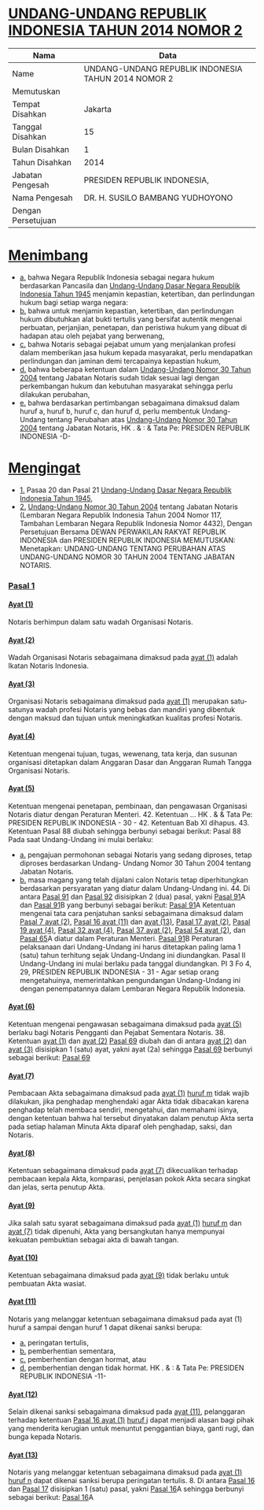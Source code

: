 # [UNDANG-UNDANG REPUBLIK INDONESIA TAHUN 2014 NOMOR 2](http://example.org/legal/document/uu/2014/2)

| Nama | Data |
| ------ | ----- |
|Name|UNDANG-UNDANG REPUBLIK INDONESIA TAHUN 2014 NOMOR 2|
|Memutuskan||
|Tempat Disahkan|Jakarta|
|Tanggal Disahkan|15|
|Bulan Disahkan|1|
|Tahun Disahkan|2014|
|Jabatan Pengesah|PRESIDEN REPUBLIK INDONESIA,|
|Nama Pengesah|DR. H. SUSILO BAMBANG YUDHOYONO|
|Dengan Persetujuan||
# [Menimbang](http://example.org/legal/document/uu/2014/2/menimbang)

* [a.](http://example.org/legal/document/uu/2014/2/menimbang/point/a) bahwa Negara Republik Indonesia sebagai negara hukum berdasarkan Pancasila dan [Undang-Undang Dasar Negara Republik Indonesia Tahun 1945](http://example.org/legal/document/uu) menjamin kepastian, ketertiban, dan perlindungan hukum bagi setiap warga negara:
* [b.](http://example.org/legal/document/uu/2014/2/menimbang/point/b) bahwa untuk menjamin kepastian, ketertiban, dan perlindungan hukum dibutuhkan alat bukti tertulis yang bersifat autentik mengenai perbuatan, perjanjian, penetapan, dan peristiwa hukum yang dibuat di hadapan atau oleh pejabat yang berwenang,
* [c.](http://example.org/legal/document/uu/2014/2/menimbang/point/c) bahwa Notaris sebagai pejabat umum yang menjalankan profesi dalam memberikan jasa hukum kepada masyarakat, perlu mendapatkan perlindungan dan jaminan demi tercapainya kepastian hukum,
* [d.](http://example.org/legal/document/uu/2014/2/menimbang/point/d) bahwa beberapa ketentuan dalam [Undang-Undang Nomor 30 Tahun 2004](http://example.org/legal/document/uu/2004/30) tentang Jabatan Notaris sudah tidak sesuai lagi dengan perkembangan hukum dan kebutuhan masyarakat sehingga perlu dilakukan perubahan,
* [e.](http://example.org/legal/document/uu/2014/2/menimbang/point/e) bahwa berdasarkan pertimbangan sebagaimana dimaksud dalam huruf a, huruf b, huruf c, dan huruf d, perlu membentuk Undang-Undang tentang Perubahan atas [Undang-Undang Nomor 30 Tahun 2004](http://example.org/legal/document/uu/2004/30) tentang Jabatan Notaris, HK . & : & Tata Pe: PRESIDEN REPUBLIK INDONESIA -D-
# [Mengingat](http://example.org/legal/document/uu/2014/2/mengingat)

* [1.](http://example.org/legal/document/uu/2014/2/mengingat/point/0001) Pasaa 20 dan Pasal 21 [Undang-Undang Dasar Negara Republik Indonesia Tahun 1945](http://example.org/legal/document/uu),
* [2.](http://example.org/legal/document/uu/2014/2/mengingat/point/0002) [Undang-Undang Nomor 30 Tahun 2004](http://example.org/legal/document/uu/2004/30) tentang Jabatan Notaris (Lembaran Negara Republik Indonesia Tahun 2004 Nomor 117, Tambahan Lembaran Negara Republik Indonesia Nomor 4432), Dengan Persetujuan Bersama DEWAN PERWAKILAN RAKYAT REPUBLIK INDONESIA dan PRESIDEN REPUBLIK INDONESIA MEMUTUSKAN: Menetapkan: UNDANG-UNDANG TENTANG PERUBAHAN ATAS UNDANG-UNDANG NOMOR 30 TAHUN 2004 TENTANG JABATAN NOTARIS.

### [Pasal 1](http://example.org/legal/document/uu/2014/2/pasal/0001)

#### [Ayat (1)](http://example.org/legal/document/uu/2014/2/pasal/0001/version/20140115/ayat/0001)
Notaris berhimpun dalam satu wadah Organisasi Notaris.

#### [Ayat (2)](http://example.org/legal/document/uu/2014/2/pasal/0001/version/20140115/ayat/0002)
Wadah Organisasi Notaris sebagaimana dimaksud pada [ayat (1)](http://example.org/legal/document/uu/2014/2/pasal/0001/version/20140115/ayat/0001) adalah Ikatan Notaris Indonesia.

#### [Ayat (3)](http://example.org/legal/document/uu/2014/2/pasal/0001/version/20140115/ayat/0003)
Organisasi Notaris sebagaimana dimaksud pada [ayat (1)](http://example.org/legal/document/uu/2014/2/pasal/0001/version/20140115/ayat/0001) merupakan satu-satunya wadah profesi Notaris yang bebas dan mandiri yang dibentuk dengan maksud dan tujuan untuk meningkatkan kualitas profesi Notaris.

#### [Ayat (4)](http://example.org/legal/document/uu/2014/2/pasal/0001/version/20140115/ayat/0004)
Ketentuan mengenai tujuan, tugas, wewenang, tata kerja, dan susunan organisasi ditetapkan dalam Anggaran Dasar dan Anggaran Rumah Tangga Organisasi Notaris.

#### [Ayat (5)](http://example.org/legal/document/uu/2014/2/pasal/0001/version/20140115/ayat/0005)
Ketentuan mengenai penetapan, pembinaan, dan pengawasan Organisasi Notaris diatur dengan Peraturan Menteri. 42. Ketentuan ... HK . & & Tata Pe: PRESIDEN REPUBLIK INDONESIA - 30 - 42. Ketentuan Bab XI dihapus. 43. Ketentuan Pasal 88 diubah sehingga berbunyi sebagai berikut: Pasal 88 Pada saat Undang-Undang ini mulai berlaku:
* [a.](http://example.org/legal/document/uu/2014/2/pasal/0001/version/20140115/ayat/0005/point/a) pengajuan permohonan sebagai Notaris yang sedang diproses, tetap diproses berdasarkan Undang- Undang Nomor 30 Tahun 2004 tentang Jabatan Notaris.
* [b.](http://example.org/legal/document/uu/2014/2/pasal/0001/version/20140115/ayat/0005/point/b) masa magang yang telah dijalani calon Notaris tetap diperhitungkan berdasarkan persyaratan yang diatur dalam Undang-Undang ini. 44. Di antara [Pasal 91](http://example.org/legal/document/uu/2014/2/pasal/0091) dan [Pasal 92](http://example.org/legal/document/uu/2014/2/pasal/0092) disisipkan 2 (dua) pasal, yakni [Pasal 91](http://example.org/legal/document/uu/2014/2/pasal/0091)A dan [Pasal 91](http://example.org/legal/document/uu/2014/2/pasal/0091)B yang berbunyi sebagai berikut: [Pasal 91](http://example.org/legal/document/uu/2014/2/pasal/0091)A Ketentuan mengenai tata cara penjatuhan sanksi sebagaimana dimaksud dalam [Pasal 7 ayat (2)](http://example.org/legal/document/uu/2014/2/pasal/0001/version/20140115/ayat/0002), [Pasal 16 ayat (11)](http://example.org/legal/document/uu/2014/2/pasal/0001/version/20140115/ayat/0011) dan [ayat (13)](http://example.org/legal/document/uu/2014/2/pasal/0001/version/20140115/ayat/0013), [Pasal 17 ayat (2)](http://example.org/legal/document/uu/2014/2/pasal/0001/version/20140115/ayat/0002), [Pasal 19 ayat (4)](http://example.org/legal/document/uu/2014/2/pasal/0001/version/20140115/ayat/0004), [Pasal 32 ayat (4)](http://example.org/legal/document/uu/2014/2/pasal/0001/version/20140115/ayat/0004), [Pasal 37 ayat (2)](http://example.org/legal/document/uu/2014/2/pasal/0001/version/20140115/ayat/0002), [Pasal 54 ayat (2)](http://example.org/legal/document/uu/2014/2/pasal/0001/version/20140115/ayat/0002), dan [Pasal 65](http://example.org/legal/document/uu/2014/2/pasal/0065)A diatur dalam Peraturan Menteri. [Pasal 91](http://example.org/legal/document/uu/2014/2/pasal/0091)B Peraturan pelaksanaan dari Undang-Undang ini harus ditetapkan paling lama 1 (satu) tahun terhitung sejak Undang-Undang ini diundangkan. Pasal II Undang-Undang ini mulai berlaku pada tanggal diundangkan. PI 3 Fo 4, 29, PRESIDEN REPUBLIK INDONESIA - 31 - Agar setiap orang mengetahuinya, memerintahkan pengundangan Undang-Undang ini dengan penempatannya dalam Lembaran Negara Republik Indonesia.

#### [Ayat (6)](http://example.org/legal/document/uu/2014/2/pasal/0001/version/20140115/ayat/0006)
Ketentuan mengenai pengawasan sebagaimana dimaksud pada [ayat (5)](http://example.org/legal/document/uu/2014/2/pasal/0001/version/20140115/ayat/0005) berlaku bagi Notaris Pengganti dan Pejabat Sementara Notaris. 38. Ketentuan [ayat (1)](http://example.org/legal/document/uu/2014/2/pasal/0001/version/20140115/ayat/0001) dan [ayat (2)](http://example.org/legal/document/uu/2014/2/pasal/0001/version/20140115/ayat/0002) [Pasal 69](http://example.org/legal/document/uu/2014/2/pasal/0069) diubah dan di antara [ayat (2)](http://example.org/legal/document/uu/2014/2/pasal/0001/version/20140115/ayat/0002) dan [ayat (3)](http://example.org/legal/document/uu/2014/2/pasal/0001/version/20140115/ayat/0003) disisipkan 1 (satu) ayat, yakni ayat (2a) sehingga [Pasal 69](http://example.org/legal/document/uu/2014/2/pasal/0069) berbunyi sebagai berikut: [Pasal 69](http://example.org/legal/document/uu/2014/2/pasal/0069)

#### [Ayat (7)](http://example.org/legal/document/uu/2014/2/pasal/0001/version/20140115/ayat/0007)
Pembacaan Akta sebagaimana dimaksud pada [ayat (1)](http://example.org/legal/document/uu/2014/2/pasal/0001/version/20140115/ayat/0001) [huruf m](http://example.org/legal/document/uu/2014/2/pasal/0001/version/20140115/point/m) tidak wajib dilakukan, jika penghadap menghendaki agar Akta tidak dibacakan karena penghadap telah membaca sendiri, mengetahui, dan memahami isinya, dengan ketentuan bahwa hal tersebut dinyatakan dalam penutup Akta serta pada setiap halaman Minuta Akta diparaf oleh penghadap, saksi, dan Notaris.

#### [Ayat (8)](http://example.org/legal/document/uu/2014/2/pasal/0001/version/20140115/ayat/0008)
Ketentuan sebagaimana dimaksud pada [ayat (7)](http://example.org/legal/document/uu/2014/2/pasal/0001/version/20140115/ayat/0007) dikecualikan terhadap pembacaan kepala Akta, komparasi, penjelasan pokok Akta secara singkat dan jelas, serta penutup Akta.

#### [Ayat (9)](http://example.org/legal/document/uu/2014/2/pasal/0001/version/20140115/ayat/0009)
Jika salah satu syarat sebagaimana dimaksud pada [ayat (1)](http://example.org/legal/document/uu/2014/2/pasal/0001/version/20140115/ayat/0001) [huruf m](http://example.org/legal/document/uu/2014/2/pasal/0001/version/20140115/point/m) dan [ayat (7)](http://example.org/legal/document/uu/2014/2/pasal/0001/version/20140115/ayat/0007) tidak dipenuhi, Akta yang bersangkutan hanya mempunyai kekuatan pembuktian sebagai akta di bawah tangan.

#### [Ayat (10)](http://example.org/legal/document/uu/2014/2/pasal/0001/version/20140115/ayat/0010)
Ketentuan sebagaimana dimaksud pada [ayat (9)](http://example.org/legal/document/uu/2014/2/pasal/0001/version/20140115/ayat/0009) tidak berlaku untuk pembuatan Akta wasiat.

#### [Ayat (11)](http://example.org/legal/document/uu/2014/2/pasal/0001/version/20140115/ayat/0011)
Notaris yang melanggar ketentuan sebagaimana dimaksud pada ayat (1) huruf a sampai dengan huruf 1 dapat dikenai sanksi berupa:
* [a.](http://example.org/legal/document/uu/2014/2/pasal/0001/version/20140115/ayat/0011/point/a) peringatan tertulis,
* [b.](http://example.org/legal/document/uu/2014/2/pasal/0001/version/20140115/ayat/0011/point/b) pemberhentian sementara,
* [c.](http://example.org/legal/document/uu/2014/2/pasal/0001/version/20140115/ayat/0011/point/c) pemberhentian dengan hormat, atau
* [d.](http://example.org/legal/document/uu/2014/2/pasal/0001/version/20140115/ayat/0011/point/d) pemberhentian dengan tidak hormat. HK . & : & Tata Pe: PRESIDEN REPUBLIK INDONESIA -11-

#### [Ayat (12)](http://example.org/legal/document/uu/2014/2/pasal/0001/version/20140115/ayat/0012)
Selain dikenai sanksi sebagaimana dimaksud pada [ayat (11)](http://example.org/legal/document/uu/2014/2/pasal/0001/version/20140115/ayat/0011), pelanggaran terhadap ketentuan [Pasal 16 ayat (1)](http://example.org/legal/document/uu/2014/2/pasal/0001/version/20140115/ayat/0001) [huruf j](http://example.org/legal/document/uu/2014/2/pasal/0001/version/20140115/point/j) dapat menjadi alasan bagi pihak yang menderita kerugian untuk menuntut penggantian biaya, ganti rugi, dan bunga kepada Notaris.

#### [Ayat (13)](http://example.org/legal/document/uu/2014/2/pasal/0001/version/20140115/ayat/0013)
Notaris yang melanggar ketentuan sebagaimana dimaksud pada [ayat (1)](http://example.org/legal/document/uu/2014/2/pasal/0001/version/20140115/ayat/0001) [huruf n](http://example.org/legal/document/uu/2014/2/pasal/0001/version/20140115/point/n) dapat dikenai sanksi berupa peringatan tertulis. 8. Di antara [Pasal 16](http://example.org/legal/document/uu/2014/2/pasal/0016) dan [Pasal 17](http://example.org/legal/document/uu/2014/2/pasal/0017) disisipkan 1 (satu) pasal, yakni [Pasal 16](http://example.org/legal/document/uu/2014/2/pasal/0016)A sehingga berbunyi sebagai berikut: [Pasal 16](http://example.org/legal/document/uu/2014/2/pasal/0016)A
